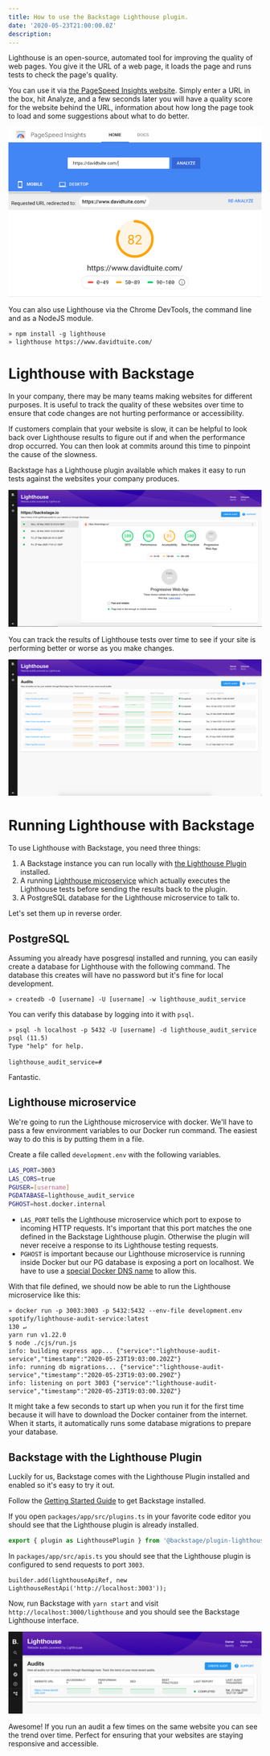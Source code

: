 ```yaml
---
title: How to use the Backstage Lighthouse plugin.
date: '2020-05-23T21:00:00.0Z'
description: 
---
```


Lighthouse is an open-source, automated tool for improving the quality of web pages. You give it the URL of a web page, it loads the page and runs tests to check the page's quality.

You can use it via [the PageSpeed Insights website](https://developers.google.com/speed/pagespeed/insights/). Simply enter a URL in the box, hit Analyze, and a few seconds later you will have a quality score for the website behind the URL, information about how long the page took to load and some suggestions about what to do better.

![A site being tested in PageSpeed insights](./pagespeed-insights.png)

You can also use Lighthouse via the Chrome DevTools, the command line and as a NodeJS module.

```shell
» npm install -g lighthouse
» lighthouse https://www.davidtuite.com/
```

# Lighthouse with Backstage

In your company, there may be many teams making websites for different purposes. It is useful to track the quality of these websites over time to ensure that code changes are not hurting performance or accessibility.

If customers complain that your website is slow, it can be helpful to look back over Lighthouse results to figure out if and when the performance drop occurred. You can then look at commits around this time to pinpoint the cause of the slowness.

Backstage has a Lighthouse plugin available which makes it easy to run tests against the websites your company produces.

![The audit view of a site in the Lighthouse plugin](./audit-view.png)

You can track the results of Lighthouse tests over time to see if your site is performing better or worse as you make changes.

![Sites trending over time in the plugin](./audit-list.png)

# Running Lighthouse with Backstage

To use Lighthouse with Backstage, you need three things:

1. A Backstage instance you can run locally with [the Lighthouse Plugin](https://github.com/spotify/backstage/tree/master/plugins/lighthouse) installed.
2. A running [Lighthouse microservice](https://github.com/spotify/lighthouse-audit-service) which actually executes the Lighthouse tests before sending the results back to the plugin.
3. A PostgreSQL database for the Lighthouse microservice to talk to.

Let's set them up in reverse order.

## PostgreSQL

Assuming you already have posgresql installed and running, you can easily create a database for Lighthouse with the following command. The database this creates will have no password but it's fine for local development.

```shell
» createdb -O [username] -U [username] -w lighthouse_audit_service
```

You can verify this database by logging into it with `psql`.

```shell
» psql -h localhost -p 5432 -U [username] -d lighthouse_audit_service
psql (11.5)
Type "help" for help.

lighthouse_audit_service=#
```

Fantastic.

## Lighthouse microservice

We're going to run the Lighthouse microservice with docker. We'll have to pass a few environment variables to our Docker run command. The easiest way to do this is by putting them in a file.

Create a file called `development.env` with the following variables.

```bash
LAS_PORT=3003
LAS_CORS=true
PGUSER=[username]
PGDATABASE=lighthouse_audit_service
PGHOST=host.docker.internal
```

- `LAS_PORT` tells the Lighthouse microservice which port to expose to incoming HTTP requests. It's important that this port matches the one defined in the Backstage Lighthouse plugin. Otherwise the plugin will never receive a response to its Lighthouse testing requests.
- `PGHOST` is important because our Lighthouse microservice is running inside Docker but our PG database is exposing a port on localhost. We have to use a [special Docker DNS name](https://docs.docker.com/docker-for-mac/networking/#use-cases-and-workarounds) to allow this.

With that file defined, we should now be able to run the Lighthouse microservice like this:

```shell
» docker run -p 3003:3003 -p 5432:5432 --env-file development.env spotify/lighthouse-audit-service:latest                                              130 ↵
yarn run v1.22.0
$ node ./cjs/run.js
info: building express app... {"service":"lighthouse-audit-service","timestamp":"2020-05-23T19:03:00.202Z"}
info: running db migrations... {"service":"lighthouse-audit-service","timestamp":"2020-05-23T19:03:00.290Z"}
info: listening on port 3003 {"service":"lighthouse-audit-service","timestamp":"2020-05-23T19:03:00.320Z"}
```

It might take a few seconds to start up when you run it for the first time because it will have to download the Docker container from the internet. When it starts, it automatically runs some database migrations to prepare your database.

## Backstage with the Lighthouse Plugin

Luckily for us, Backstage comes with the Lighthouse Plugin installed and enabled so it's easy to try it out.

Follow the [Getting Started Guide](https://github.com/spotify/backstage/blob/master/docs/getting-started/development-environment.md) to get Backstage installed.

If you open `packages/app/src/plugins.ts` in your favorite code editor you should see that the Lighthouse plugin is already installed.

```typescript
export { plugin as LighthousePlugin } from '@backstage/plugin-lighthouse';
```

In `packages/app/src/apis.ts` you should see that the Lighthouse plugin is configured to send requests to port `3003`.

```type
builder.add(lighthouseApiRef, new LighthouseRestApi('http://localhost:3003'));
```

Now, run Backstage with `yarn start` and visit `http://localhost:3000/lighthouse` and you should see the Backstage Lighthouse interface.

![A successful audit in Backstage](./lighthouse-running-in-backstage.png)

Awesome! If you run an audit a few times on the same website you can see the trend over time. Perfect for ensuring that your websites are staying responsive and accessible.